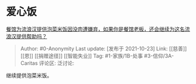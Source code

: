 # 爱心饭
[餐馆为流浪汉提供泡菜米饭因没肉遭嫌弃，如果你是餐馆老板，还会继续为这名流浪汉提供帮助吗？](https://www.zhihu.com/question/493470087/answer/2184871945)

> Author: #0-Anonymity
> Last update: [发布于 2021-10-23]
> Link: [[慈善]] [[恩]] [[捐赠途径]] [[智能失业]]
> Tag: #1-家族/1B-处事 #3-信仰/3A-Caritas
> 评论区:
> 泛讨论:

继续提供泡菜米饭。

